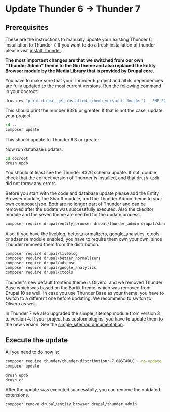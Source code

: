 # Update Thunder 6 -> Thunder 7

## Prerequisites

These are the instructions to manually update your existing Thunder 6 installation to Thunder 7. If
you want to do a fresh installation of thunder please visit [install Thunder](../setup.md#install-thunder).

**The most important changes are that we switched from our own "Thunder Admin" theme to the Gin theme and also replaced
the Entity Browser module by the Media Library that is provided by Drupal core.**

You have to make sure that your Thunder 6 project and all its dependencies are fully updated to the most current
versions. Run the following command in your docroot:

```bash
drush ev "print drupal_get_installed_schema_version('thunder') . PHP_EOL;"
```

This should print the number 8326 or greater. If that is not the case, update your project.

```bash
cd ..
composer update
```

This should update to Thunder 6.3 or greater.

Now run database updates:

```bash
cd docroot
drush updb
```

You should at least see the Thunder 8326 schema update. If not, double check that the correct version of Thunder
is installed, and that `drush updb` did not throw any errors.

Before you start with the code and database update please add the Entity Browser module, the Shariff module, and the
Thunder Admin theme to your own composer.json. Both are no longer part of Thunder and can be removed after the update
was successfully executed.
Also the ckeditor module and the seven theme are needed for the update process.

```bash
composer require drupal/entity_browser drupal/thunder_admin drupal/shariff drupal/ckeditor drupal/seven
```

Also, if you have the liveblog, better_normalizers, google_analytics, ctools or adsense module enabled, you have to
require them own your own, since Thunder removed them from the distribution.

```bash
composer require drupal/liveblog
composer require drupal/better_normalizers
composer require drupal/adsense
composer require drupal/google_analytics
composer require drupal/ctools
```

Thunder's new default frontend theme is Olivero, and we removed Thunder Base which was based on the Bartik theme, which
was removed from Drupal 10 as well. In case you use Thunder Base as your theme, you have to switch to a different one
before updating. We recommend to switch to Olivero as well.

In Thunder 7 we also upgraded the simple_sitemap module from version 3 to version 4. If your project has custom plugins,
you have to update them to the new version. See the [simple_sitemap documentation](https://gbyte.dev/blog/simple-xml-sitemap-4-0-has-been-released?language_content_entity=und).

## Execute the update

All you need to do now is:

```bash
composer require thunder/thunder-distribution:~7.0@STABLE --no-update
composer update

drush updb
drush cr
```

After the update was executed successfully, you can remove the outdated extensions.

```bash
composer remove drupal/entity_browser drupal/thunder_admin
```
